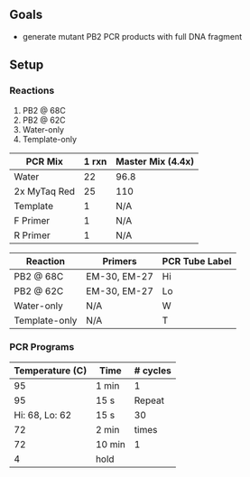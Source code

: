 ## Goals

- generate mutant PB2 PCR products with full DNA fragment

## Setup

### Reactions

1. PB2 @ 68C
1. PB2 @ 62C
1. Water-only
1. Template-only

| PCR Mix    | 1 rxn | Master Mix (4.4x) |
|------------|-------|-------------------|
| Water      | 22    | 96.8              |
| 2x MyTaq Red | 25    | 110               |
| Template   | 1     | N/A               |
| F Primer   | 1     | N/A               |
| R Primer   | 1     | N/A               |

| Reaction      | Primers      | PCR Tube Label |
|---------------|--------------|----------------|
| PB2 @ 68C    | EM-30, EM-27 | Hi             |
| PB2 @ 62C    | EM-30, EM-27 | Lo             |
| Water-only    | N/A          | W             |
| Template-only | N/A          | T             |

### PCR Programs

| Temperature (C)      | Time           | # cycles |
|----------------------|----------------|----------|
| 95                   | 1 min          | 1        |
| 95                   | 15 s           | Repeat   |
| Hi: 68, Lo: 62       | 15 s            | 30       |
| 72                   | 2 min          | times    |
| 72                   | 10 min         | 1        |
| 4                    | hold           |          |

